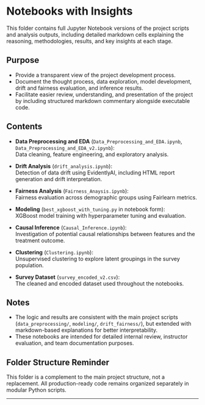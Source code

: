 # Notebooks with Insights

This folder contains full Jupyter Notebook versions of the project scripts and analysis outputs, including detailed markdown cells explaining the reasoning, methodologies, results, and key insights at each stage.

## Purpose
- Provide a transparent view of the project development process.
- Document the thought process, data exploration, model development, drift and fairness evaluation, and inference results.
- Facilitate easier review, understanding, and presentation of the project by including structured markdown commentary alongside executable code.

## Contents
- **Data Preprocessing and EDA** (`Data_Preprocessing_and_EDA.ipynb`, `Data_Preprocessing_and_EDA_v2.ipynb`):  
  Data cleaning, feature engineering, and exploratory analysis.
  
- **Drift Analysis** (`drift_analysis.ipynb`):  
  Detection of data drift using EvidentlyAI, including HTML report generation and drift interpretation.

- **Fairness Analysis** (`Fairness_Anaysis.ipynb`):  
  Fairness evaluation across demographic groups using Fairlearn metrics.

- **Modeling** (`best_xgboost_with_tuning.py` in notebook form):  
  XGBoost model training with hyperparameter tuning and evaluation.

- **Causal Inference** (`Causal_Inference.ipynb`):  
  Investigation of potential causal relationships between features and the treatment outcome.

- **Clustering** (`Clustering.ipynb`):  
  Unsupervised clustering to explore latent groupings in the survey population.

- **Survey Dataset** (`survey_encoded_v2.csv`):  
  The cleaned and encoded dataset used throughout the notebooks.

## Notes
- The logic and results are consistent with the main project scripts (`data_preprocessing/`, `modeling/`, `drift_fairness/`), but extended with markdown-based explanations for better interpretability.
- These notebooks are intended for detailed internal review, instructor evaluation, and team documentation purposes.

## Folder Structure Reminder
This folder is a complement to the main project structure, not a replacement. All production-ready code remains organized separately in modular Python scripts.

---


